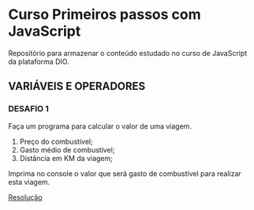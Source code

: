 # Curso Primeiros passos com JavaScript

Repositório para armazenar o conteúdo estudado no curso de JavaScript da plataforma DIO.

## VARIÁVEIS E OPERADORES

### DESAFIO 1

Faça um programa para calcular o valor de uma viagem.

1. Preço do combustível;
2. Gasto médio de combustível;
3. Distância em KM da viagem;

Imprima no console o valor que será gasto de combustível para realizar esta viagem.

[Resolução]('https://github.com/felipesntsassis/dio-curso-js/01-variaveis-e-operadores/desafio.md')